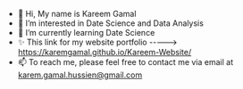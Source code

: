 - 👋 Hi, My name is Kareem Gamal
- 👀 I’m interested in Date Science and Data Analysis
- 🌱 I’m currently learning Date Science 
- ✨ This link for my website portfolio
-----> https://karemgamal.github.io/Kareem-Website/
- 📫  To reach me, please feel free to contact me via email at karem.gamal.hussien@gmail.com

<!---
KaremGamal/KaremGamal is a ✨ special ✨ repository because its `README.md` (this file) appears on your GitHub profile.
You can click the Preview link to take a look at your changes.
--->
